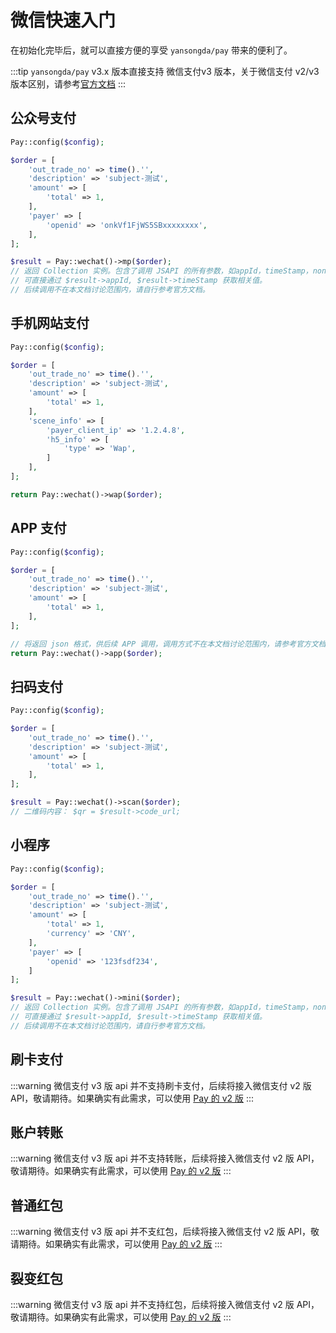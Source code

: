 # 微信快速入门

在初始化完毕后，就可以直接方便的享受 `yansongda/pay`  带来的便利了。

:::tip
`yansongda/pay` v3.x 版本直接支持 微信支付v3 版本，关于微信支付 v2/v3 版本区别，请参考[官方文档](https://pay.weixin.qq.com/wiki/doc/apiv3/index.shtml)
:::

## 公众号支付

```php
Pay::config($config);

$order = [
    'out_trade_no' => time().'',
    'description' => 'subject-测试',
    'amount' => [
        'total' => 1,
    ],
    'payer' => [
        'openid' => 'onkVf1FjWS5SBxxxxxxxx',
    ],
];

$result = Pay::wechat()->mp($order);
// 返回 Collection 实例。包含了调用 JSAPI 的所有参数，如appId，timeStamp，nonceStr，package，signType，paySign 等；
// 可直接通过 $result->appId, $result->timeStamp 获取相关值。
// 后续调用不在本文档讨论范围内，请自行参考官方文档。
```

## 手机网站支付

```php
Pay::config($config);

$order = [
    'out_trade_no' => time().'',
    'description' => 'subject-测试',
    'amount' => [
        'total' => 1,
    ],
    'scene_info' => [
        'payer_client_ip' => '1.2.4.8',
        'h5_info' => [
            'type' => 'Wap',
        ]       
    ],
];

return Pay::wechat()->wap($order);
```

## APP 支付

```php
Pay::config($config);

$order = [
    'out_trade_no' => time().'',
    'description' => 'subject-测试',
    'amount' => [
        'total' => 1,
    ],
];

// 将返回 json 格式，供后续 APP 调用，调用方式不在本文档讨论范围内，请参考官方文档。
return Pay::wechat()->app($order);
```

## 扫码支付

```php
Pay::config($config);

$order = [
    'out_trade_no' => time().'',
    'description' => 'subject-测试',
    'amount' => [
        'total' => 1,
    ],
];

$result = Pay::wechat()->scan($order);
// 二维码内容： $qr = $result->code_url;
```

## 小程序

```php
Pay::config($config);

$order = [
    'out_trade_no' => time().'',
    'description' => 'subject-测试',
    'amount' => [
        'total' => 1,
        'currency' => 'CNY',
    ],
    'payer' => [
        'openid' => '123fsdf234',
    ]
];

$result = Pay::wechat()->mini($order);
// 返回 Collection 实例。包含了调用 JSAPI 的所有参数，如appId，timeStamp，nonceStr，package，signType，paySign 等；
// 可直接通过 $result->appId, $result->timeStamp 获取相关值。
// 后续调用不在本文档讨论范围内，请自行参考官方文档。
```

## 刷卡支付

:::warning
微信支付 v3 版 api 并不支持刷卡支付，后续将接入微信支付 v2 版 API，敬请期待。如果确实有此需求，可以使用 [Pay 的 v2 版](/docs/v2/wechat/)
:::

## 账户转账

:::warning
微信支付 v3 版 api 并不支持转账，后续将接入微信支付 v2 版 API，敬请期待。如果确实有此需求，可以使用 [Pay 的 v2 版](/docs/v2/wechat/)
:::

## 普通红包

:::warning
微信支付 v3 版 api 并不支红包，后续将接入微信支付 v2 版 API，敬请期待。如果确实有此需求，可以使用 [Pay 的 v2 版](/docs/v2/wechat/)
:::

## 裂变红包

:::warning
微信支付 v3 版 api 并不支持红包，后续将接入微信支付 v2 版 API，敬请期待。如果确实有此需求，可以使用 [Pay 的 v2 版](/docs/v2/wechat/)
:::
